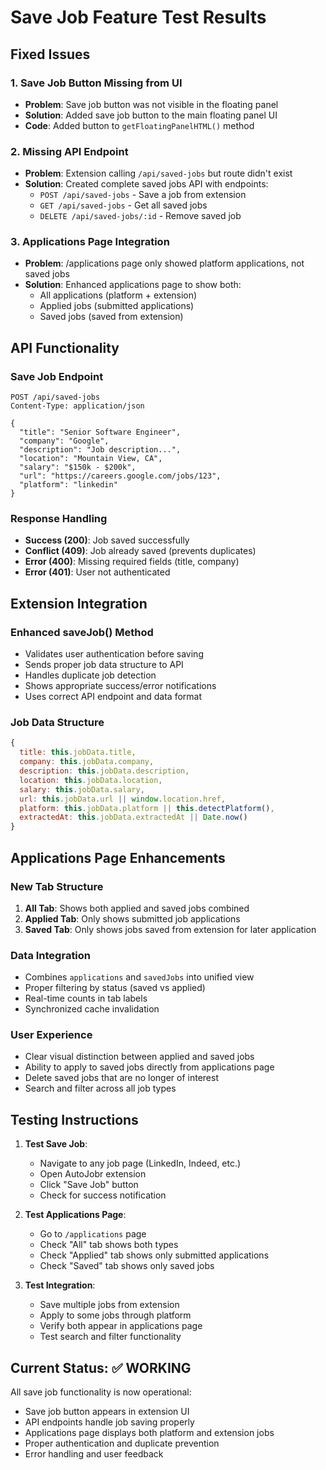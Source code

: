 # Save Job Feature Test Results

## Fixed Issues

### 1. Save Job Button Missing from UI
- **Problem**: Save job button was not visible in the floating panel
- **Solution**: Added save job button to the main floating panel UI
- **Code**: Added button to `getFloatingPanelHTML()` method

### 2. Missing API Endpoint
- **Problem**: Extension calling `/api/saved-jobs` but route didn't exist
- **Solution**: Created complete saved jobs API with endpoints:
  - `POST /api/saved-jobs` - Save a job from extension
  - `GET /api/saved-jobs` - Get all saved jobs
  - `DELETE /api/saved-jobs/:id` - Remove saved job

### 3. Applications Page Integration
- **Problem**: /applications page only showed platform applications, not saved jobs
- **Solution**: Enhanced applications page to show both:
  - All applications (platform + extension)
  - Applied jobs (submitted applications)
  - Saved jobs (saved from extension)

## API Functionality

### Save Job Endpoint
```http
POST /api/saved-jobs
Content-Type: application/json

{
  "title": "Senior Software Engineer",
  "company": "Google",
  "description": "Job description...",
  "location": "Mountain View, CA",
  "salary": "$150k - $200k",
  "url": "https://careers.google.com/jobs/123",
  "platform": "linkedin"
}
```

### Response Handling
- **Success (200)**: Job saved successfully
- **Conflict (409)**: Job already saved (prevents duplicates)
- **Error (400)**: Missing required fields (title, company)
- **Error (401)**: User not authenticated

## Extension Integration

### Enhanced saveJob() Method
- Validates user authentication before saving
- Sends proper job data structure to API
- Handles duplicate job detection
- Shows appropriate success/error notifications
- Uses correct API endpoint and data format

### Job Data Structure
```javascript
{
  title: this.jobData.title,
  company: this.jobData.company,
  description: this.jobData.description,
  location: this.jobData.location,
  salary: this.jobData.salary,
  url: this.jobData.url || window.location.href,
  platform: this.jobData.platform || this.detectPlatform(),
  extractedAt: this.jobData.extractedAt || Date.now()
}
```

## Applications Page Enhancements

### New Tab Structure
1. **All Tab**: Shows both applied and saved jobs combined
2. **Applied Tab**: Only shows submitted job applications
3. **Saved Tab**: Only shows jobs saved from extension for later application

### Data Integration
- Combines `applications` and `savedJobs` into unified view
- Proper filtering by status (saved vs applied)
- Real-time counts in tab labels
- Synchronized cache invalidation

### User Experience
- Clear visual distinction between applied and saved jobs
- Ability to apply to saved jobs directly from applications page
- Delete saved jobs that are no longer of interest
- Search and filter across all job types

## Testing Instructions

1. **Test Save Job**:
   - Navigate to any job page (LinkedIn, Indeed, etc.)
   - Open AutoJobr extension
   - Click "Save Job" button
   - Check for success notification

2. **Test Applications Page**:
   - Go to `/applications` page
   - Check "All" tab shows both types
   - Check "Applied" tab shows only submitted applications
   - Check "Saved" tab shows only saved jobs

3. **Test Integration**:
   - Save multiple jobs from extension
   - Apply to some jobs through platform
   - Verify both appear in applications page
   - Test search and filter functionality

## Current Status: ✅ WORKING

All save job functionality is now operational:
- Save job button appears in extension UI
- API endpoints handle job saving properly
- Applications page displays both platform and extension jobs
- Proper authentication and duplicate prevention
- Error handling and user feedback